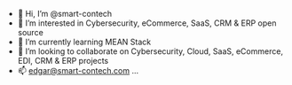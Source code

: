 - 👋 Hi, I’m @smart-contech
- 👀 I’m interested in Cybersecurity, eCommerce, SaaS, CRM & ERP open source
- 🌱 I’m currently learning MEAN Stack
- 💞️ I’m looking to collaborate on Cybersecurity, Cloud, SaaS, eCommerce, EDI, CRM & ERP projects
- 📫 edgar@smart-contech.com ...

<!---
smart-contech/smart-contech is a ✨ special ✨ repository because its `README.md` (this file) appears on your GitHub profile.
You can click the Preview link to take a look at your changes.
--->
